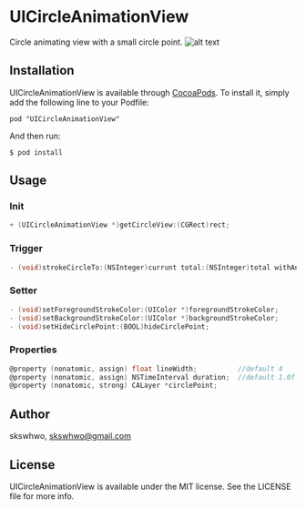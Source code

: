 # UICircleAnimationView

Circle animating view with a small circle point.
![alt text](https://github.com/skswhwo/UICircleAnimationView/blob/master/sample1.gif "demo")

## Installation

UICircleAnimationView is available through [CocoaPods](http://cocoapods.org). To install
it, simply add the following line to your Podfile:

`
pod "UICircleAnimationView"
`

And then run:

`
$ pod install
`

## Usage

### Init
```objective-c
+ (UICircleAnimationView *)getCircleView:(CGRect)rect;
```

### Trigger
```objective-c
- (void)strokeCircleTo:(NSInteger)currunt total:(NSInteger)total withAnimate:(BOOL)animate;
```

### Setter
```objective-c
- (void)setForegroundStrokeColor:(UIColor *)foregroundStrokeColor;
- (void)setBackgroundStrokeColor:(UIColor *)backgroundStrokeColor;
- (void)setHideCirclePoint:(BOOL)hideCirclePoint;
```

### Properties
```objective-c
@property (nonatomic, assign) float lineWidth;          //default 4
@property (nonatomic, assign) NSTimeInterval duration;  //default 1.0f
@property (nonatomic, strong) CALayer *circlePoint;
```

## Author

skswhwo, skswhwo@gmail.com

## License

UICircleAnimationView is available under the MIT license. See the LICENSE file for more info.
